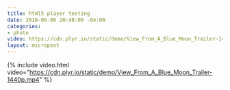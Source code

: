 ```yaml
---
title: html5 player testing
date: 2018-06-06 20:48:00 -04:00
categories:
- photo
video: https://cdn.plyr.io/static/demo/View_From_A_Blue_Moon_Trailer-1440p.mp4
layout: micropost
---
```


{% include video.html video="https://cdn.plyr.io/static/demo/View_From_A_Blue_Moon_Trailer-1440p.mp4" %}
